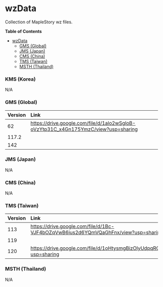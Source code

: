 # wzData

Collection of MapleStory wz files.

<!-- markdown-toc start - Don't edit this section. Run M-x markdown-toc-refresh-toc -->
**Table of Contents**

- [wzData](#wzdata)
    - [GMS (Global)](#gms-global)
    - [JMS (Japan)](#jms-japan)
    - [CMS (China)](#cms-china)
    - [TMS (Taiwan)](#tms-taiwan)
    - [MSTH (Thailand)](#msth-thailand)

<!-- markdown-toc end -->

### KMS (Korea)

N/A

### GMS (Global)

| Version | Link                                                                               |
|:--------|:-----------------------------------------------------------------------------------|
| 62      | https://drive.google.com/file/d/1alo2wSgloB-oVzYtp31C_x4Gn175YmzC/view?usp=sharing |
| 117.2   |                                                                                    |
| 142     |                                                                                    |

### JMS (Japan)

N/A

### CMS (China)

N/A

### TMS (Taiwan)

| Version | Link                                                                               |
|:--------|:-----------------------------------------------------------------------------------|
| 113     | https://drive.google.com/file/d/1Bc-VJF4bOZqVwB6ius2d6YQmVQaGhFnx/view?usp=sharing |
| 119     |                                                                                    |
| 120     | https://drive.google.com/file/d/1oHtysmgBizOlyUdpqROC10k7Fsln4flR/view?usp=sharing |

### MSTH (Thailand)

N/A
